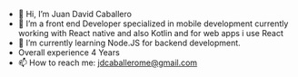 - 👋 Hi, I’m Juan David Caballero
- 👀 I’m a front end Developer specialized in mobile development currently working with React native and also Kotlin and for web apps i use React
- 🌱 I’m currently learning Node.JS for backend development. 
- Overall experience 4 Years
- 📫 How to reach me: jdcaballerome@gmail.com


